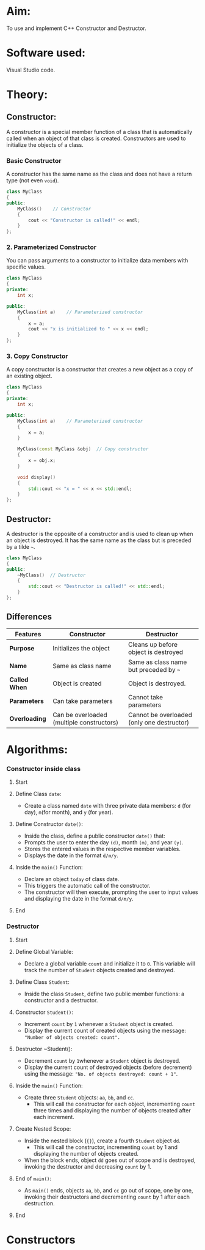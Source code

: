 # Aim:
To use and implement C++ Constructor and Destructor.
# Software used:
Visual Studio code.
# Theory:
## Constructor:
A constructor is a special member function of a class that is automatically called when an object of that class is created. Constructors are used to initialize the objects of a class.
### Basic Constructor
A constructor has the same name as the class and does not have a return type (not even `void`).
```cpp
class MyClass
{
public:
    MyClass()    // Constructor
    { 
        cout << "Constructor is called!" << endl;
    }
};
```
### 2. Parameterized Constructor
You can pass arguments to a constructor to initialize data members with specific values.
```cpp
class MyClass
{
private:
    int x;

public:
    MyClass(int a)    // Parameterized constructor
    {  
        x = a;
        cout << "x is initialized to " << x << endl;
    }
};
```
### 3. Copy Constructor
A copy constructor is a constructor that creates a new object as a copy of an existing object.
```cpp
class MyClass
{
private:
    int x;

public:
    MyClass(int a)    // Parameterized constructor
    {  
        x = a;
    }

    MyClass(const MyClass &obj)  // Copy constructor
    {  
        x = obj.x;
    }

    void display()
    {
        std::cout << "x = " << x << std::endl;
    }
};
```
## Destructor:
A destructor is the opposite of a constructor and is used to clean up when an object is destroyed. It has the same name as the class but is preceded by a tilde `~`.
```cpp
class MyClass
{
public:
    ~MyClass()  // Destructor
    {  
        std::cout << "Destructor is called!" << std::endl;
    }
};
```
## Differences
| Features                | Constructor                    | Destructor                     |
|---------------------------|----------------------------------------|--------------------------------------|
| **Purpose**            | Initializes the object	 | Cleans up before object is destroyed |
| **Name**   | Same as class name	 | Same as class name but preceded by `~` |
| **Called When**| Object is created            | Object is destroyed.  |
| **Parameters**        | Can take parameters            | Cannot take parameters            |
| **Overloading**| Can be overloaded (multiple constructors) | Cannot be overloaded (only one destructor) |

# Algorithms:
### Constructor inside class
1) Start

2) Define Class `date`:   
    -  Create a class named `date` with three private data members: `d` (for day), `m`(for month), and `y` (for year).

3) Define Constructor `date()`:   
    - Inside the class, define a public constructor `date()` that:
    - Prompts the user to enter the day `(d)`, month `(m)`, and year `(y)`.
    - Stores the entered values in the respective member variables.
    - Displays the date in the format `d/m/y`.

4) Inside the `main()` Function:   
    - Declare an object `today` of class date.
    - This triggers the automatic call of the constructor.
    - The constructor will then execute, prompting the user to input values and displaying the date in the format `d/m/y`.
5) End

### Destructor
1) Start

2) Define Global Variable:
    - Declare a global variable `count` and initialize it to `0`. This variable will track the number of `Student` objects created and destroyed.

3) Define Class `Student`:
    - Inside the class `Student`, define two public member functions: a constructor and a destructor.

4) Constructor `Student()`:
    - Increment `count` by `1` whenever a `Student` object is created.
    - Display the current count of created objects using the message:
`"Number of objects created: count".`

5) Destructor ~Student():
    - Decrement `count` by `1`whenever a `Student` object is destroyed.
    - Display the current count of destroyed objects (before decrement) using the message:
      `"No. of objects destroyed: count + 1"`.

6) Inside the `main()` Function:
    - Create three `Student` objects: `aa`, `bb`, and `cc`.
      - This will call the constructor for each object, incrementing `count` three times and displaying the number of objects created after each increment.

7) Create Nested Scope:
    - Inside the nested block (`{}`), create a fourth `Student` object `dd`.
      - This will call the constructor, incrementing `count` by 1 and displaying the number of objects created.
    - When the block ends, object `dd` goes out of scope and is destroyed, invoking the destructor and decreasing `count` by 1.

8) End of `main()`:
    - As `main()` ends, objects `aa`, `bb`, and `cc` go out of scope, one by one, invoking their destructors and decrementing `count` by 1 after each destruction.
9) End
# Constructors
